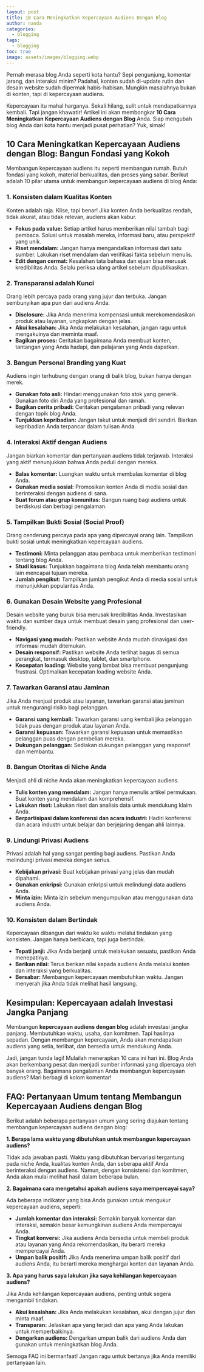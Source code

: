 ```yaml
---
layout: post
title: 10 Cara Meningkatkan Kepercayaan Audiens Dengan Blog
author: nanda
categories:
  - blogging
tags:
  - blogging
toc: true
image: assets/images/blogging.webp
---
```



Pernah merasa blog Anda seperti kota hantu? Sepi pengunjung, komentar jarang, dan interaksi minim? Padahal, konten sudah di-update rutin dan desain website sudah dipermak habis-habisan. Mungkin masalahnya bukan di konten, tapi di kepercayaan audiens.

Kepercayaan itu mahal harganya. Sekali hilang, sulit untuk mendapatkannya kembali. Tapi jangan khawatir! Artikel ini akan membongkar **10 Cara Meningkatkan Kepercayaan Audiens dengan Blog** Anda. Siap mengubah blog Anda dari kota hantu menjadi pusat perhatian? Yuk, simak!

## 10 Cara Meningkatkan Kepercayaan Audiens dengan Blog: Bangun Fondasi yang Kokoh

Membangun kepercayaan audiens itu seperti membangun rumah. Butuh fondasi yang kokoh, material berkualitas, dan proses yang sabar. Berikut adalah 10 pilar utama untuk membangun kepercayaan audiens di blog Anda:

### 1\. Konsisten dalam Kualitas Konten

Konten adalah raja. Klise, tapi benar! Jika konten Anda berkualitas rendah, tidak akurat, atau tidak relevan, audiens akan kabur.

- **Fokus pada value:** Setiap artikel harus memberikan nilai tambah bagi pembaca. Solusi untuk masalah mereka, informasi baru, atau perspektif yang unik.
- **Riset mendalam:** Jangan hanya mengandalkan informasi dari satu sumber. Lakukan riset mendalam dan verifikasi fakta sebelum menulis.
- **Edit dengan cermat:** Kesalahan tata bahasa dan ejaan bisa merusak kredibilitas Anda. Selalu periksa ulang artikel sebelum dipublikasikan.

### 2\. Transparansi adalah Kunci

Orang lebih percaya pada orang yang jujur dan terbuka. Jangan sembunyikan apa pun dari audiens Anda.

- **Disclosure:** Jika Anda menerima kompensasi untuk merekomendasikan produk atau layanan, ungkapkan dengan jelas.
- **Akui kesalahan:** Jika Anda melakukan kesalahan, jangan ragu untuk mengakuinya dan meminta maaf.
- **Bagikan proses:** Ceritakan bagaimana Anda membuat konten, tantangan yang Anda hadapi, dan pelajaran yang Anda dapatkan.

### 3\. Bangun Personal Branding yang Kuat

Audiens ingin terhubung dengan orang di balik blog, bukan hanya dengan merek.

- **Gunakan foto asli:** Hindari menggunakan foto stok yang generik. Gunakan foto diri Anda yang profesional dan ramah.
- **Bagikan cerita pribadi:** Ceritakan pengalaman pribadi yang relevan dengan topik blog Anda.
- **Tunjukkan kepribadian:** Jangan takut untuk menjadi diri sendiri. Biarkan kepribadian Anda terpancar dalam tulisan Anda.

### 4\. Interaksi Aktif dengan Audiens

Jangan biarkan komentar dan pertanyaan audiens tidak terjawab. Interaksi yang aktif menunjukkan bahwa Anda peduli dengan mereka.

- **Balas komentar:** Luangkan waktu untuk membalas komentar di blog Anda.
- **Gunakan media sosial:** Promosikan konten Anda di media sosial dan berinteraksi dengan audiens di sana.
- **Buat forum atau grup komunitas:** Bangun ruang bagi audiens untuk berdiskusi dan berbagi pengalaman.

### 5\. Tampilkan Bukti Sosial (Social Proof)

Orang cenderung percaya pada apa yang dipercayai orang lain. Tampilkan bukti sosial untuk meningkatkan kepercayaan audiens.

- **Testimoni:** Minta pelanggan atau pembaca untuk memberikan testimoni tentang blog Anda.
- **Studi kasus:** Tunjukkan bagaimana blog Anda telah membantu orang lain mencapai tujuan mereka.
- **Jumlah pengikut:** Tampilkan jumlah pengikut Anda di media sosial untuk menunjukkan popularitas Anda.

### 6\. Gunakan Desain Website yang Profesional

Desain website yang buruk bisa merusak kredibilitas Anda. Investasikan waktu dan sumber daya untuk membuat desain yang profesional dan user-friendly.

- **Navigasi yang mudah:** Pastikan website Anda mudah dinavigasi dan informasi mudah ditemukan.
- **Desain responsif:** Pastikan website Anda terlihat bagus di semua perangkat, termasuk desktop, tablet, dan smartphone.
- **Kecepatan loading:** Website yang lambat bisa membuat pengunjung frustrasi. Optimalkan kecepatan loading website Anda.

### 7\. Tawarkan Garansi atau Jaminan

Jika Anda menjual produk atau layanan, tawarkan garansi atau jaminan untuk mengurangi risiko bagi pelanggan.

- **Garansi uang kembali:** Tawarkan garansi uang kembali jika pelanggan tidak puas dengan produk atau layanan Anda.
- **Garansi kepuasan:** Tawarkan garansi kepuasan untuk memastikan pelanggan puas dengan pembelian mereka.
- **Dukungan pelanggan:** Sediakan dukungan pelanggan yang responsif dan membantu.

### 8\. Bangun Otoritas di Niche Anda

Menjadi ahli di niche Anda akan meningkatkan kepercayaan audiens.

- **Tulis konten yang mendalam:** Jangan hanya menulis artikel permukaan. Buat konten yang mendalam dan komprehensif.
- **Lakukan riset:** Lakukan riset dan analisis data untuk mendukung klaim Anda.
- **Berpartisipasi dalam konferensi dan acara industri:** Hadiri konferensi dan acara industri untuk belajar dan berjejaring dengan ahli lainnya.

### 9\. Lindungi Privasi Audiens

Privasi adalah hal yang sangat penting bagi audiens. Pastikan Anda melindungi privasi mereka dengan serius.

- **Kebijakan privasi:** Buat kebijakan privasi yang jelas dan mudah dipahami.
- **Gunakan enkripsi:** Gunakan enkripsi untuk melindungi data audiens Anda.
- **Minta izin:** Minta izin sebelum mengumpulkan atau menggunakan data audiens Anda.

### 10\. Konsisten dalam Bertindak

Kepercayaan dibangun dari waktu ke waktu melalui tindakan yang konsisten. Jangan hanya berbicara, tapi juga bertindak.

- **Tepati janji:** Jika Anda berjanji untuk melakukan sesuatu, pastikan Anda menepatinya.
- **Berikan nilai:** Terus berikan nilai kepada audiens Anda melalui konten dan interaksi yang berkualitas.
- **Bersabar:** Membangun kepercayaan membutuhkan waktu. Jangan menyerah jika Anda tidak melihat hasil langsung.

## Kesimpulan: Kepercayaan adalah Investasi Jangka Panjang

Membangun **kepercayaan audiens dengan blog** adalah investasi jangka panjang. Membutuhkan waktu, usaha, dan komitmen. Tapi hasilnya sepadan. Dengan membangun kepercayaan, Anda akan mendapatkan audiens yang setia, terlibat, dan bersedia untuk mendukung Anda.

Jadi, jangan tunda lagi! Mulailah menerapkan 10 cara ini hari ini. Blog Anda akan berkembang pesat dan menjadi sumber informasi yang dipercaya oleh banyak orang. Bagaimana pengalaman Anda membangun kepercayaan audiens? Mari berbagi di kolom komentar!

## FAQ: Pertanyaan Umum tentang Membangun Kepercayaan Audiens dengan Blog

Berikut adalah beberapa pertanyaan umum yang sering diajukan tentang membangun kepercayaan audiens dengan blog:

**1\. Berapa lama waktu yang dibutuhkan untuk membangun kepercayaan audiens?**

Tidak ada jawaban pasti. Waktu yang dibutuhkan bervariasi tergantung pada niche Anda, kualitas konten Anda, dan seberapa aktif Anda berinteraksi dengan audiens. Namun, dengan konsistensi dan komitmen, Anda akan mulai melihat hasil dalam beberapa bulan.

**2\. Bagaimana cara mengetahui apakah audiens saya mempercayai saya?**

Ada beberapa indikator yang bisa Anda gunakan untuk mengukur kepercayaan audiens, seperti:

- **Jumlah komentar dan interaksi:** Semakin banyak komentar dan interaksi, semakin besar kemungkinan audiens Anda mempercayai Anda.
- **Tingkat konversi:** Jika audiens Anda bersedia untuk membeli produk atau layanan yang Anda rekomendasikan, itu berarti mereka mempercayai Anda.
- **Umpan balik positif:** Jika Anda menerima umpan balik positif dari audiens Anda, itu berarti mereka menghargai konten dan layanan Anda.

**3\. Apa yang harus saya lakukan jika saya kehilangan kepercayaan audiens?**

Jika Anda kehilangan kepercayaan audiens, penting untuk segera mengambil tindakan.

- **Akui kesalahan:** Jika Anda melakukan kesalahan, akui dengan jujur dan minta maaf.
- **Transparan:** Jelaskan apa yang terjadi dan apa yang Anda lakukan untuk memperbaikinya.
- **Dengarkan audiens:** Dengarkan umpan balik dari audiens Anda dan gunakan untuk meningkatkan blog Anda.

Semoga FAQ ini bermanfaat! Jangan ragu untuk bertanya jika Anda memiliki pertanyaan lain.
